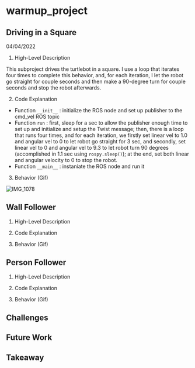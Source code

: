 # warmup_project

## Driving in a Square

04/04/2022

1. High-Level Description

This subproject drives the turtlebot in a square. I use a loop that iterates four times to complete this behavior, and, for each iteration, I let the robot go straight for couple seconds and then make a 90-degree turn for couple seconds and stop the robot afterwards.
   
2. Code Explanation

- Function `__init__` : initialize the ROS node and set up publisher to the cmd_vel ROS topic
- Function `run` : first, sleep for a sec to allow the publisher enough time to set up and initialize and setup the Twist message; then, there is a loop that runs four times, and for each iteration, we firstly set linear vel to 1.0 and angular vel to 0 to let robot go straight for 3 sec, and secondly, set linear vel to 0 and angular vel to 9.3 to let robot turn 90 degrees (accomplished in 1.1 sec using `rospy.sleep()`); at the end, set both linear and angular velocity to 0 to stop the robot.
- Function `__main__` : instaniate the ROS node and run it

3. Behavior (Gif)

![IMG_1078](https://user-images.githubusercontent.com/59663733/161677416-e3756877-e1a9-4ddb-af9c-ac87dc773179.gif)

## Wall Follower

1. High-Level Description
   
2. Code Explanation

3. Behavior (Gif)

## Person Follower

1. High-Level Description
   
2. Code Explanation

3. Behavior (Gif)

## Challenges

## Future Work

## Takeaway
